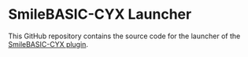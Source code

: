 # SmileBASIC-CYX Launcher

This GitHub repository contains the source code for the launcher of the [SmileBASIC-CYX plugin](https://github.com/CyberYoshi64/PTC3-Plugin).
